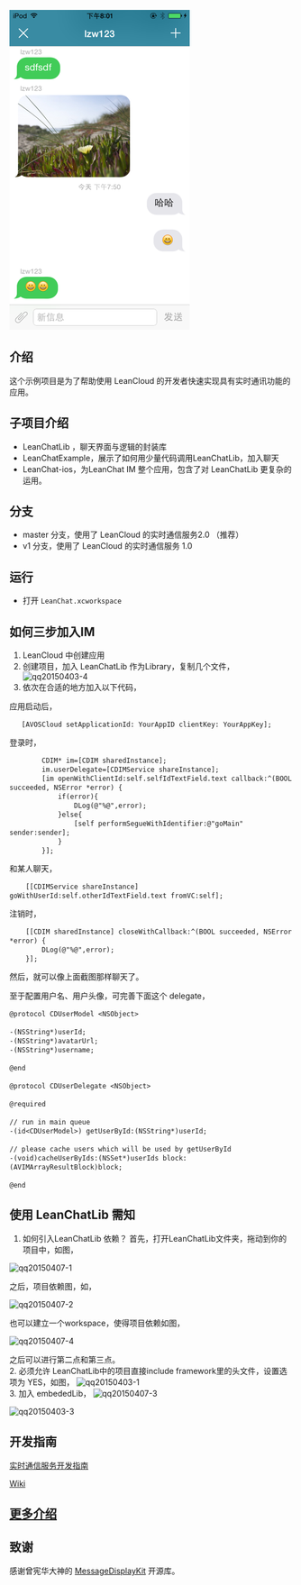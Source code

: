 ![image](https://raw.githubusercontent.com/lzwjava/plan/master/leanchat-ios/shot.png)

## 介绍
这个示例项目是为了帮助使用 LeanCloud 的开发者快速实现具有实时通讯功能的应用。

## 子项目介绍
* LeanChatLib ，聊天界面与逻辑的封装库
* LeanChatExample，展示了如何用少量代码调用LeanChatLib，加入聊天
* LeanChat-ios，为LeanChat IM 整个应用，包含了对 LeanChatLib 更复杂的运用。

## 分支
* master 分支，使用了 LeanCloud 的实时通信服务2.0 （推荐）
* v1 分支，使用了 LeanCloud 的实时通信服务 1.0

## 运行
* 打开 `LeanChat.xcworkspace`

## 如何三步加入IM
1. LeanCloud 中创建应用       
2. 创建项目，加入 LeanChatLib 作为Library，复制几个文件，      
![qq20150403-4](https://cloud.githubusercontent.com/assets/5022872/6982056/c766f686-da3e-11e4-9908-313d65e2016b.png)
3. 依次在合适的地方加入以下代码，      

应用启动后，
```objc
   [AVOSCloud setApplicationId: YourAppID clientKey: YourAppKey];
```

登录时，
```objc
        CDIM* im=[CDIM sharedInstance];
        im.userDelegate=[CDIMService shareInstance];
        [im openWithClientId:self.selfIdTextField.text callback:^(BOOL succeeded, NSError *error) {
            if(error){
                DLog(@"%@",error);
            }else{
                [self performSegueWithIdentifier:@"goMain" sender:sender];
            }
        }];
```

和某人聊天，
```objc
    [[CDIMService shareInstance] goWithUserId:self.otherIdTextField.text fromVC:self];
```

注销时，
```objc
    [[CDIM sharedInstance] closeWithCallback:^(BOOL succeeded, NSError *error) {
        DLog(@"%@",error);
    }];
```

然后，就可以像上面截图那样聊天了。

至于配置用户名、用户头像，可完善下面这个 delegate，
```objc
@protocol CDUserModel <NSObject>

-(NSString*)userId;
-(NSString*)avatarUrl;
-(NSString*)username;

@end

@protocol CDUserDelegate <NSObject>

@required

// run in main queue
-(id<CDUserModel>) getUserById:(NSString*)userId;

// please cache users which will be used by getUserById
-(void)cacheUserByIds:(NSSet*)userIds block:(AVIMArrayResultBlock)block;

@end

```


## 使用 LeanChatLib 需知

1. 如何引入LeanChatLib 依赖？
首先，打开LeanChatLib文件夹，拖动到你的项目中，如图，

![qq20150407-1](https://cloud.githubusercontent.com/assets/5022872/7016274/b1b03672-dd13-11e4-8ddd-4c501c59dbf0.png)

之后，项目依赖图，如，

![qq20150407-2](https://cloud.githubusercontent.com/assets/5022872/7016279/d214abe6-dd13-11e4-8c16-900593bdb33e.png)

也可以建立一个workspace，使得项目依赖如图，

![qq20150407-4](https://cloud.githubusercontent.com/assets/5022872/7016296/18f0e64c-dd14-11e4-9b95-8a89616f4604.png)

之后可以进行第二点和第三点。        
2. 必须允许 LeanChatLib中的项目直接include framework里的头文件，设置选项为 YES，如图，
![qq20150403-1](https://cloud.githubusercontent.com/assets/5022872/6982020/5d34db2a-da3e-11e4-8ef2-2521255bb923.png)       
3. 加入 embededLib，
![qq20150407-3](https://cloud.githubusercontent.com/assets/5022872/7016302/37f2a1de-dd14-11e4-9aec-94c99b1de99b.png)

![qq20150403-3](https://cloud.githubusercontent.com/assets/5022872/6982016/3df508ac-da3e-11e4-963b-c05342579b86.png)


## 开发指南

[实时通信服务开发指南](https://leancloud.cn/docs/realtime_v2.html)

[Wiki](https://github.com/leancloud/leanchat-android/wiki)

## [更多介绍](https://github.com/leancloud/leanchat-android)

## 致谢

感谢曾宪华大神的 [MessageDisplayKit](https://github.com/xhzengAIB/MessageDisplayKit) 开源库。

